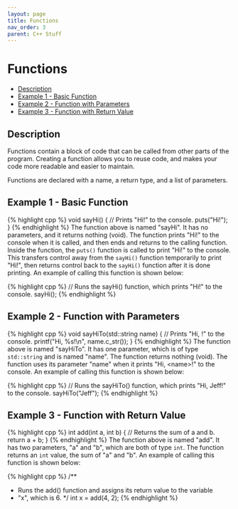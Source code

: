 ```yaml
---
layout: page
title: Functions
nav_order: 3
parent: C++ Stuff
---
```


# Functions

* [Description](#description)
* [Example 1 - Basic Function](#example-1---basic-function)
* [Example 2 - Function with Parameters](#example-2---function-with-parameters)
* [Example 3 - Function with Return Value](#example-3---function-with-return-value)

## Description

Functions contain a block of code that can be called from other parts of the program. Creating a function allows you to reuse code, and makes your code more readable and easier to maintain.

Functions are declared with a name, a return type, and a list of parameters.

## Example 1 - Basic Function

{% highlight cpp %}
void sayHi() {
  // Prints "Hi!" to the console.
  puts("Hi!");
}
{% endhighlight %}
The function above is named "sayHi". It has no parameters, and it returns nothing (void). The function prints "Hi!" to the console when it is called, and then ends and returns to the calling function. Inside the function, the `puts()` function is called to print "Hi!" to the console. This transfers control away from the `sayHi()` function temporarily to print "Hi!", then returns control back to the `sayHi()` function after it is done printing. An example of calling this function is shown below:

{% highlight cpp %}
// Runs the sayHi() function, which prints "Hi!" to the console.
sayHi();
{% endhighlight %}

## Example 2 - Function with Parameters

{% highlight cpp %}
void sayHiTo(std::string name) {
  // Prints "Hi, <name>!" to the console.
  printf("Hi, %s!\n", name.c_str());
}
{% endhighlight %}
The function above is named "sayHiTo". It has one parameter, which is of type `std::string` and is named "name". The function returns nothing (void). The function uses its parameter "name" when it prints "Hi, \<name\>!" to the console. An example of calling this function is shown below:

{% highlight cpp %}
// Runs the sayHiTo() function, which prints "Hi, Jeff!" to the console.
sayHiTo("Jeff");
{% endhighlight %}

## Example 3 - Function with Return Value

{% highlight cpp %}
int add(int a, int b) {
  // Returns the sum of a and b.
  return a + b;
}
{% endhighlight %}
The function above is named "add". It has two parameters, "a" and "b", which are both of type `int`. The function returns an `int` value, the sum of "a" and "b". An example of calling this function is shown below:

{% highlight cpp %}
/**
 * Runs the add() function and assigns its return value to the variable
 * "x", which is 6.
 */
int x = add(4, 2);
{% endhighlight %}

